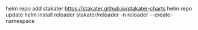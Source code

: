 helm repo add stakater https://stakater.github.io/stakater-charts
helm repo update
helm install reloader stakater/reloader -n reloader --create-namespace